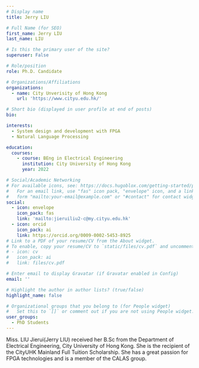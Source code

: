 ```yaml
---
# Display name
title: Jerry LIU

# Full Name (for SEO)
first_name: Jerry LIU
last_name: LIU

# Is this the primary user of the site?
superuser: False

# Role/position
role: Ph.D. Candidate

# Organizations/Affiliations
organizations:
  - name: City Unverisity of Hong Kong
    url: 'https://www.cityu.edu.hk/'

# Short bio (displayed in user profile at end of posts)
bio: 

interests:
  - System design and development with FPGA
  - Natural Language Processing

education:
  courses:
    - course: BEng in Electrical Engineering
      institution: City University of Hong Kong
      year: 2022

# Social/Academic Networking
# For available icons, see: https://docs.hugoblox.com/getting-started/page-builder/#icons
#   For an email link, use "fas" icon pack, "envelope" icon, and a link in the
#   form "mailto:your-email@example.com" or "#contact" for contact widget.
social:
  - icon: envelope
    icon_pack: fas
    link: 'mailto:jieruiliu2-c@my.cityu.edu.hk'   
  - icon: orcid
    icon_pack: ai
    link: https://orcid.org/0009-0002-5453-8925
# Link to a PDF of your resume/CV from the About widget.
# To enable, copy your resume/CV to `static/files/cv.pdf` and uncomment the lines below.
# - icon: cv
#   icon_pack: ai
#   link: files/cv.pdf

# Enter email to display Gravatar (if Gravatar enabled in Config)
email: ''

# Highlight the author in author lists? (true/false)
highlight_name: false

# Organizational groups that you belong to (for People widget)
#   Set this to `[]` or comment out if you are not using People widget.
user_groups:
  - PhD Students
---
```


Miss. LIU Jierui(Jerry LIU) received her B.Sc from the Department of Electrical Engineering, City University of Hong Kong. She is the recipient of the CityUHK Mainland Full Tuition Scholarship. She has a great passion for FPGA technologies and is a member of the CALAS group.
